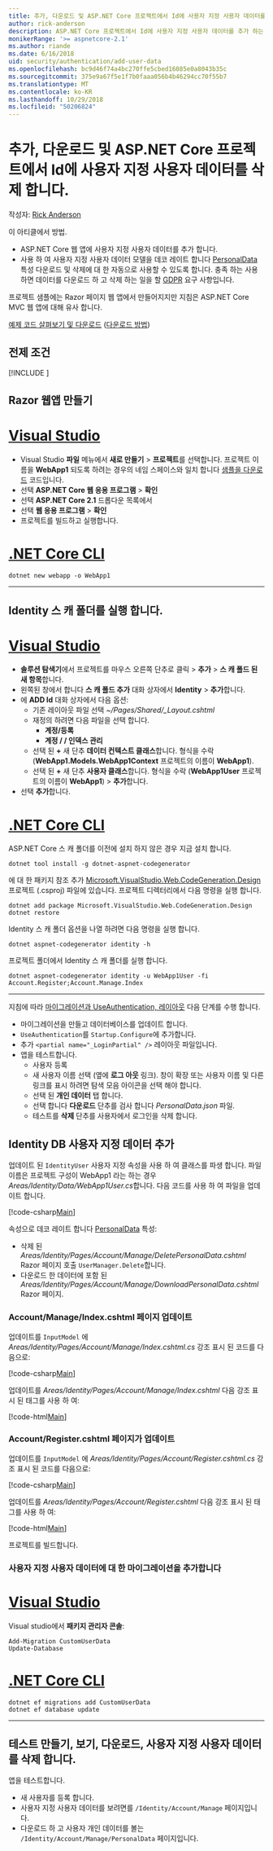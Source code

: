 ```yaml
---
title: 추가, 다운로드 및 ASP.NET Core 프로젝트에서 Id에 사용자 지정 사용자 데이터를 삭제 합니다.
author: rick-anderson
description: ASP.NET Core 프로젝트에서 Id에 사용자 지정 사용자 데이터를 추가 하는 방법에 알아봅니다. GDPR에 따라 데이터를 삭제 합니다.
monikerRange: '>= aspnetcore-2.1'
ms.author: riande
ms.date: 6/16/2018
uid: security/authentication/add-user-data
ms.openlocfilehash: bc9d46f74a4bc270ffe5cbed16085e0a8043b35c
ms.sourcegitcommit: 375e9a67f5e1f7b0faaa056b4b46294cc70f55b7
ms.translationtype: MT
ms.contentlocale: ko-KR
ms.lasthandoff: 10/29/2018
ms.locfileid: "50206824"
---
```

# <a name="add-download-and-delete-custom-user-data-to-identity-in-an-aspnet-core-project"></a>추가, 다운로드 및 ASP.NET Core 프로젝트에서 Id에 사용자 지정 사용자 데이터를 삭제 합니다.

작성자: [Rick Anderson](https://twitter.com/RickAndMSFT)

이 아티클에서 방법.

* ASP.NET Core 웹 앱에 사용자 지정 사용자 데이터를 추가 합니다.
* 사용 하 여 사용자 지정 사용자 데이터 모델을 데코 레이트 합니다 [PersonalData](/dotnet/api/microsoft.aspnetcore.identity.personaldataattribute?view=aspnetcore-2.1) 특성 다운로드 및 삭제에 대 한 자동으로 사용할 수 있도록 합니다. 충족 하는 사용 하면 데이터를 다운로드 하 고 삭제 하는 일을 할 [GDPR](xref:security/gdpr) 요구 사항입니다.

프로젝트 샘플에는 Razor 페이지 웹 앱에서 만들어지지만 지침은 ASP.NET Core MVC 웹 앱에 대해 유사 합니다.

[예제 코드 살펴보기 및 다운로드](https://github.com/aspnet/Docs/tree/live/aspnetcore/security/authentication/add-user-data/sample) ([다운로드 방법](xref:index#how-to-download-a-sample))

## <a name="prerequisites"></a>전제 조건

[!INCLUDE [](~/includes/2.1-SDK.md)]

## <a name="create-a-razor-web-app"></a>Razor 웹앱 만들기

# <a name="visual-studiotabvisual-studio"></a>[Visual Studio](#tab/visual-studio)

* Visual Studio **파일** 메뉴에서 **새로 만들기** > **프로젝트**를 선택합니다. 프로젝트 이름을 **WebApp1** 되도록 하려는 경우의 네임 스페이스와 일치 합니다 [샘플을 다운로드](https://github.com/aspnet/Docs/tree/live/aspnetcore/security/authentication/add-user-data/sample) 코드입니다.
* 선택 **ASP.NET Core 웹 응용 프로그램** > **확인**
* 선택 **ASP.NET Core 2.1** 드롭다운 목록에서
* 선택 **웹 응용 프로그램**  > **확인**
* 프로젝트를 빌드하고 실행합니다.

# <a name="net-core-clitabnetcore-cli"></a>[.NET Core CLI](#tab/netcore-cli)

```cli
dotnet new webapp -o WebApp1
```

---

## <a name="run-the-identity-scaffolder"></a>Identity 스 캐 폴더를 실행 합니다.

# <a name="visual-studiotabvisual-studio"></a>[Visual Studio](#tab/visual-studio)

* **솔루션 탐색기**에서 프로젝트를 마우스 오른쪽 단추로 클릭 > **추가** > **스 캐 폴드 된 새 항목**합니다.
* 왼쪽된 창에서 합니다 **스 캐 폴드 추가** 대화 상자에서 **Identity** > **추가**합니다.
* 에 **ADD Id** 대화 상자에서 다음 옵션:
  * 기존 레이아웃 파일 선택 *~/Pages/Shared/_Layout.cshtml*
  * 재정의 하려면 다음 파일을 선택 합니다.
    * **계정/등록**
    * **계정 / / 인덱스 관리**
  * 선택 된 **+** 새 단추 **데이터 컨텍스트 클래스**합니다. 형식을 수락 (**WebApp1.Models.WebApp1Context** 프로젝트의 이름이 **WebApp1**).
  * 선택 된 **+** 새 단추 **사용자 클래스**합니다. 형식을 수락 (**WebApp1User** 프로젝트의 이름이 **WebApp1**) > **추가**합니다.
* 선택 **추가**합니다.

# <a name="net-core-clitabnetcore-cli"></a>[.NET Core CLI](#tab/netcore-cli)

ASP.NET Core 스 캐 폴더를 이전에 설치 하지 않은 경우 지금 설치 합니다.

```cli
dotnet tool install -g dotnet-aspnet-codegenerator
```

에 대 한 패키지 참조 추가 [Microsoft.VisualStudio.Web.CodeGeneration.Design](https://www.nuget.org/packages/Microsoft.VisualStudio.Web.CodeGeneration.Design/) 프로젝트 (.csproj) 파일에 있습니다. 프로젝트 디렉터리에서 다음 명령을 실행 합니다.

```cli
dotnet add package Microsoft.VisualStudio.Web.CodeGeneration.Design
dotnet restore
```

Identity 스 캐 폴더 옵션을 나열 하려면 다음 명령을 실행 합니다.

```cli
dotnet aspnet-codegenerator identity -h
```

프로젝트 폴더에서 Identity 스 캐 폴더를 실행 합니다.

```cli
dotnet aspnet-codegenerator identity -u WebApp1User -fi Account.Register;Account.Manage.Index
```

-------------

지침에 따라 [마이그레이션과 UseAuthentication, 레이아웃](xref:security/authentication/scaffold-identity#efm) 다음 단계를 수행 합니다.

* 마이그레이션을 만들고 데이터베이스를 업데이트 합니다.
* `UseAuthentication`를 `Startup.Configure`에 추가합니다.
* 추가 `<partial name="_LoginPartial" />` 레이아웃 파일입니다.
* 앱을 테스트합니다.
  * 사용자 등록
  * 새 사용자 이름 선택 (옆에 **로그 아웃** 링크). 창이 확장 또는 사용자 이름 및 다른 링크를 표시 하려면 탐색 모음 아이콘을 선택 해야 합니다.
  * 선택 된 **개인 데이터** 탭 합니다.
  * 선택 합니다 **다운로드** 단추를 검사 합니다 *PersonalData.json* 파일.
  * 테스트를 **삭제** 단추를 사용자에서 로그인을 삭제 합니다.

## <a name="add-custom-user-data-to-the-identity-db"></a>Identity DB 사용자 지정 데이터 추가

업데이트 된 `IdentityUser` 사용자 지정 속성을 사용 하 여 클래스를 파생 합니다. 파일 이름은 프로젝트 구성이 WebApp1 라는 하는 경우 *Areas/Identity/Data/WebApp1User.cs*합니다. 다음 코드를 사용 하 여 파일을 업데이트 합니다.

[!code-csharp[Main](add-user-data/sample/Areas/Identity/Data/WebApp1User.cs)]

속성으로 데코 레이트 합니다 [PersonalData](/dotnet/api/microsoft.aspnetcore.identity.personaldataattribute?view=aspnetcore-2.1) 특성:

* 삭제 된 *Areas/Identity/Pages/Account/Manage/DeletePersonalData.cshtml* Razor 페이지 호출 `UserManager.Delete`합니다.
* 다운로드 한 데이터에 포함 된 *Areas/Identity/Pages/Account/Manage/DownloadPersonalData.cshtml* Razor 페이지.

### <a name="update-the-accountmanageindexcshtml-page"></a>Account/Manage/Index.cshtml 페이지 업데이트

업데이트를 `InputModel` 에 *Areas/Identity/Pages/Account/Manage/Index.cshtml.cs* 강조 표시 된 코드를 다음으로:

[!code-csharp[Main](add-user-data/sample/Areas/Identity/Pages/Account/Manage/Index.cshtml.cs?name=snippet&highlight=28-36,63-64,87-95,120)]

업데이트를 *Areas/Identity/Pages/Account/Manage/Index.cshtml* 다음 강조 표시 된 태그를 사용 하 여:

[!code-html[Main](add-user-data/sample/Areas/Identity/Pages/Account/Manage/Index.cshtml?highlight=34-41)]

### <a name="update-the-accountregistercshtml-page"></a>Account/Register.cshtml 페이지가 업데이트

업데이트를 `InputModel` 에 *Areas/Identity/Pages/Account/Register.cshtml.cs* 강조 표시 된 코드를 다음으로:

[!code-csharp[Main](add-user-data/sample/Areas/Identity/Pages/Account/Register.cshtml.cs?name=snippet&highlight=8-16,43,44)]

업데이트를 *Areas/Identity/Pages/Account/Register.cshtml* 다음 강조 표시 된 태그를 사용 하 여:

[!code-html[Main](add-user-data/sample/Areas/Identity/Pages/Account/Register.cshtml?highlight=16-25)]

프로젝트를 빌드합니다.

### <a name="add-a-migration-for-the-custom-user-data"></a>사용자 지정 사용자 데이터에 대 한 마이그레이션을 추가합니다

# <a name="visual-studiotabvisual-studio"></a>[Visual Studio](#tab/visual-studio)

Visual studio에서 **패키지 관리자 콘솔**:

```PMC
Add-Migration CustomUserData
Update-Database
```

# <a name="net-core-clitabnetcore-cli"></a>[.NET Core CLI](#tab/netcore-cli)

```cli
dotnet ef migrations add CustomUserData
dotnet ef database update
```

------

## <a name="test-create-view-download-delete-custom-user-data"></a>테스트 만들기, 보기, 다운로드, 사용자 지정 사용자 데이터를 삭제 합니다.

앱을 테스트합니다.

* 새 사용자를 등록 합니다.
* 사용자 지정 사용자 데이터를 보려면를 `/Identity/Account/Manage` 페이지입니다.
* 다운로드 하 고 사용자 개인 데이터를 볼는 `/Identity/Account/Manage/PersonalData` 페이지입니다.
